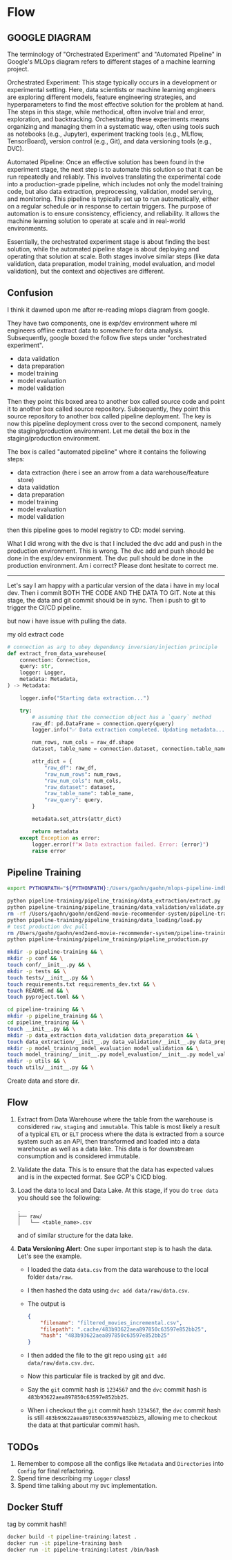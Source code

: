 # Flow

## GOOGLE DIAGRAM

The terminology of "Orchestrated Experiment" and "Automated Pipeline" in Google's MLOps diagram refers to different stages of a machine learning project.

Orchestrated Experiment: This stage typically occurs in a development or experimental setting. Here, data scientists or machine learning engineers are exploring different models, feature engineering strategies, and hyperparameters to find the most effective solution for the problem at hand. The steps in this stage, while methodical, often involve trial and error, exploration, and backtracking. Orchestrating these experiments means organizing and managing them in a systematic way, often using tools such as notebooks (e.g., Jupyter), experiment tracking tools (e.g., MLflow, TensorBoard), version control (e.g., Git), and data versioning tools (e.g., DVC).

Automated Pipeline: Once an effective solution has been found in the experiment stage, the next step is to automate this solution so that it can be run repeatedly and reliably. This involves translating the experimental code into a production-grade pipeline, which includes not only the model training code, but also data extraction, preprocessing, validation, model serving, and monitoring. This pipeline is typically set up to run automatically, either on a regular schedule or in response to certain triggers. The purpose of automation is to ensure consistency, efficiency, and reliability. It allows the machine learning solution to operate at scale and in real-world environments.

Essentially, the orchestrated experiment stage is about finding the best solution, while the automated pipeline stage is about deploying and operating that solution at scale. Both stages involve similar steps (like data validation, data preparation, model training, model evaluation, and model validation), but the context and objectives are different.

## Confusion

I think it dawned upon me after re-reading mlops diagram from google.

They have two components, one is exp/dev environment where ml engineers offline extract data to somewhere for  data analysis. Subsequently, google boxed the follow five steps under "orchestrated experiment".

- data validation
- data preparation
- model training
- model evaluation
- model validation

Then they point this boxed area to another box called source code and point it
to another box called source repository. Subsequently, they point this
source repository to another box called pipeline deployment. The key is now this
pipeline deployment cross over to the second component, namely the staging/production
environment. Let me detail the box in the staging/production environment.

The box is called "automated pipeline" where it contains the following steps:

- data extraction (here i see an arrow from a data warehouse/feature store)
- data validation
- data preparation
- model training
- model evaluation
- model validation

then this pipeline goes to model registry to CD: model serving.

What I did wrong with the dvc is that I included the dvc add and push in the
production environment. This is wrong. The dvc add and push should be done in
the exp/dev environment. The dvc pull should be done in the production environment.
Am i correct? Please dont hesitate to correct me.

---

Let's say I am happy with a particular version of the data i have in my local
dev. Then i commit BOTH THE CODE AND THE DATA TO GIT. Note at this stage, the data and git commit should be in sync. Then i push to git to trigger the CI/CD pipeline.

but now i have issue with pulling the data.

my old extract code

```python
# connection as arg to obey dependency inversion/injection principle
def extract_from_data_warehouse(
    connection: Connection,
    query: str,
    logger: Logger,
    metadata: Metadata,
) -> Metadata:

    logger.info("Starting data extraction...")

    try:
        # assuming that the connection object has a `query` method
        raw_df: pd.DataFrame = connection.query(query)
        logger.info("✅ Data extraction completed. Updating metadata...")

        num_rows, num_cols = raw_df.shape
        dataset, table_name = connection.dataset, connection.table_name

        attr_dict = {
            "raw_df": raw_df,
            "raw_num_rows": num_rows,
            "raw_num_cols": num_cols,
            "raw_dataset": dataset,
            "raw_table_name": table_name,
            "raw_query": query,
        }

        metadata.set_attrs(attr_dict)

        return metadata
    except Exception as error:
        logger.error(f"❌ Data extraction failed. Error: {error}")
        raise error
```

## Pipeline Training

```bash
export PYTHONPATH="${PYTHONPATH}:/Users/gaohn/gaohn/mlops-pipeline-imdb/pipeline-training"
```

```bash
python pipeline-training/pipeline_training/data_extraction/extract.py
python pipeline-training/pipeline_training/data_validation/validate.py
rm -rf /Users/gaohn/gaohn/end2end-movie-recommender-system/pipeline-training/data
python pipeline-training/pipeline_training/data_loading/load.py
# test production dvc pull
rm /Users/gaohn/gaohn/end2end-movie-recommender-system/pipeline-training/data/raw/filtered_movies_incremental.csv
python pipeline-training/pipeline_training/pipeline_production.py
```

```bash
mkdir -p pipeline-training && \
mkdir -p conf && \
touch conf/__init__.py && \
mkdir -p tests && \
touch tests/__init__.py && \
touch requirements.txt requirements_dev.txt && \
touch README.md && \
touch pyproject.toml && \
```

```bash
cd pipeline-training && \
mkdir -p pipeline_training && \
cd pipeline_training && \
touch __init__.py && \
mkdir -p data_extraction data_validation data_preparation && \
touch data_extraction/__init__.py data_validation/__init__.py data_preparation/__init__.py && \
mkdir -p model_training model_evaluation model_validation && \
touch model_training/__init__.py model_evaluation/__init__.py model_validation/__init__.py && \
mkdir -p utils && \
touch utils/__init__.py && \
```

Create data and store dir.

## Flow

1. Extract from Data Warehouse where the table from the
    warehouse is considered `raw`, `staging` and `immutable`.
    This table is most likely a result of a typical
    `ETL` or `ELT` process where the data is extracted from
    a source system such as an API, then transformed and
    loaded into a data warehouse as well as a data lake. This
    data is for downstream consumption and is considered
    immutable.
2. Validate the data. This is to ensure that the data has
    expected values and is in the expected format. See
    GCP's CICD blog.
3. Load the data to local and Data Lake. At this stage, if you
    do `tree data` you should see the following:

    ```tree
    .
    ├── raw/
    │   └── <table_name>.csv
    ```

    and of similar structure for the data lake.

4. **Data Versioning Alert**: One super important step is to hash
    the data. Let's see the example.

    - I loaded the data `data.csv` from the data warehouse
        to the local folder `data/raw`.
    - I then hashed the data using `dvc add data/raw/data.csv`.
    - The output is

        ```json
        {
            "filename": "filtered_movies_incremental.csv",
            "filepath": ".cache/483b93622aea897850c63597e852bb25",
            "hash": "483b93622aea897850c63597e852bb25"
        }
        ```
    - I then added the file to the git repo using `git add data/raw/data.csv.dvc`.
    - Now this particular file is tracked by git and dvc.
    - Say the `git` commit hash is `1234567` and the `dvc` commit hash is `483b93622aea897850c63597e852bb25`.
    - When i checkout the `git` commit hash `1234567`, the `dvc` commit hash is still `483b93622aea897850c63597e852bb25`,
    allowing me to checkout the data at that particular commit hash.

## TODOs

1. Remember to compose all the configs like `Metadata` and `Directories` into `Config` for final refactoring.
2. Spend time describing my `Logger` class!
3. Spend time talking about my `DVC` implementation.


## Docker Stuff

tag by commit hash!!

```bash
docker build -t pipeline-training:latest .
docker run -it pipeline-training bash
docker run -it pipeline-training:latest /bin/bash
```


